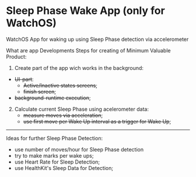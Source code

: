 # Sleep Phase Wake App (only for WatchOS)

WatchOS App for waking up using Sleep Phase detection via accelerometer

What are app Developments Steps for creating of Minimum Valuable Product:

1. Create part of the app wich works in the background:
  - ~~UI-part~~:
    * ~~Active/Inactive states screens~~;
    * ~~finish screen~~;
  - ~~background-runtime execution~~;

2. Calculate current Sleep Phase using acelerometer data:
    - ~~measure moves via acceleration~~;
    - ~~use first move per Wake Up interval as a trigger for Wake Up~~;

---

Ideas for further Sleep Phase Detection:
- use number of moves/hour for Sleep Phase detection
- try to make marks per wake ups;
- use Heart Rate for Sleep Detection;
- use HealthKit's Sleep Data for Detection;
